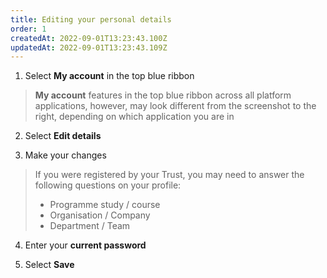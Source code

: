 ```yaml
---
title: Editing your personal details
order: 1
createdAt: 2022-09-01T13:23:43.100Z
updatedAt: 2022-09-01T13:23:43.109Z
---
```

1. Select **My account** in the top blue ribbon

> **My account** features in the top blue ribbon across all platform applications, however, may look different from the screenshot to the right, depending on which application you are in 

2. Select **Edit details​**

3. Make your changes

> If you were registered by your Trust, you may need to answer the following questions on your profile:​
>
> - Programme study / course​
> - Organisation / Company​
> - Department / Team​

4. Enter your **current password**

5. Select **Save​**
